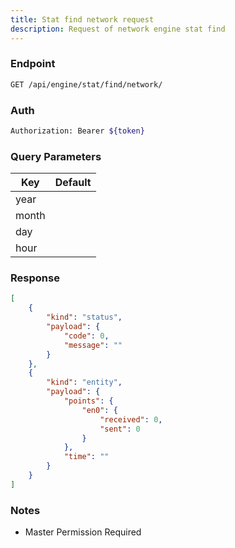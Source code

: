 ```yaml
---
title: Stat find network request
description: Request of network engine stat find
---
```


### Endpoint

```bash
GET /api/engine/stat/find/network/
```

### Auth

```bash
Authorization: Bearer ${token}
```

### Query Parameters

| Key | Default |
|-----|---------|
| year |  |
| month |  |
| day |  |
| hour |  |

### Response

```json [Json]
[
    {
        "kind": "status",
        "payload": {
            "code": 0,
            "message": ""
        }
    },
    {
        "kind": "entity",
        "payload": {
            "points": {
                "en0": {
                    "received": 0,
                    "sent": 0
                }
            },
            "time": ""
        }
    }
]
```

### Notes

- Master Permission Required
